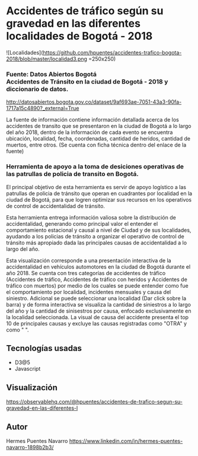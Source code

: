 # Accidentes de tráfico según su gravedad en las diferentes localidades de Bogotá - 2018

![Localidades](https://github.com/hpuentes/accidentes-trafico-bogota-2018/blob/master/localidad3.png =250x250)

### Fuente: Datos Abiertos Bogotá </br> Accidentes de Tránsito en la ciudad de Bogotá - 2018 y diccionario de datos. 
http://datosabiertos.bogota.gov.co/dataset/9af693ae-7051-43a3-90fa-1717a15c4890?_external=True

La fuente de información contiene información detallada acerca de los accidentes de transito que se presentaron en la ciudad de Bogotá a lo largo del año 2018, dentro de la información de cada evento se encuentra ubicación, localidad, fecha, coordenadas, cantidad de heridos, cantidad de muertos, entre otros. (Se cuenta con ficha técnica dentro del enlace de la fuente)

### Herramienta de apoyo a la toma de desiciones operativas de las patrullas de policia de transito en Bogotá.

El principal objetivo de esta herramienta es servir de apoyo logístico a las patrullas de policia de tránsito que operan en cuadrantes por localidad en la ciudad de Bogotá, para que logren optimizar sus recursos en los operativos de control de accidentalidad de tránsito.

Esta herramienta entrega información valiosa sobre la distribución de accidentalidad, generando como principal valor el entender el comportamiento estacional y causal a nivel de Ciudad y de sus localidades, ayudando a los policias de tránsito a organizar el operativo de control de tránsito más apropiado dada las principales causas de accidentalidad a lo largo del año.

Esta visualización corresponde a una presentación interactiva de la accidentalidad en vehículos automotores en la ciudad de Bogotá durante el año 2018. Se cuenta con tres categorías de accidentes de tráfico (Accidentes de tráfico, Accidentes de tráfico con heridos y Accidentes de tráfico con muertos) por medio de los cuales se puede entender como fue el comportamiento por localidad, incidentes mensuales y causa del siniestro. Adicional se puede seleccionar una localidad (Dar click sobre la barra) y de forma interactiva se visualiza la cantidad de siniestros a lo largo del año y la cantidad de sinisestros por causa, enfocado exclusivamente en la localidad seleccionada. La visual de causa del accidente presenta el top 10 de principales causas y excluye las causas registradas como "OTRA" y como " ".

## Tecnologías usadas

* D3@5
* Javascript

## Visualización 

https://observablehq.com/@hpuentes/accidentes-de-trafico-segun-su-gravedad-en-las-diferentes-l

## Autor
Hermes Puentes Navarro https://www.linkedin.com/in/hermes-puentes-navarro-1898b2b3/

